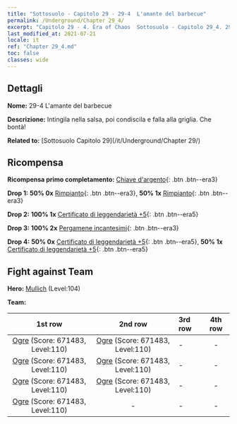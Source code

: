 ```yaml
---
title: "Sottosuolo - Capitolo 29 - 29-4  L'amante del barbecue"
permalink: /Underground/Chapter 29_4/
excerpt: "Capitolo 29 - 4. Era of Chaos  Sottosuolo - Capitolo 29_4. 29-4  L'amante del barbecue"
last_modified_at: 2021-07-21
locale: it
ref: "Chapter 29_4.md"
toc: false
classes: wide
---
```


## Dettagli

 **Nome:** 29-4  L'amante del barbecue

 **Descrizione:**       Intingila nella salsa, poi condiscila e falla alla griglia. Che bontà!

 **Related to:** [Sottosuolo Capitolo 29](/it/Underground/Chapter 29/)

## Ricompensa

 **Ricompensa primo completamento:** [Chiave d'argento](/ItemsIT/con_693/){: .btn .btn--era3}

 **Drop 1:** **50% 0x** [Rimpianto](/ItemsIT/her_458/){: .btn .btn--era3}, **50% 1x** [Rimpianto](/ItemsIT/her_458/){: .btn .btn--era3}

 **Drop 2:** **100% 1x** [Certificato di leggendarietà +5](/ItemsIT/mat_102/){: .btn .btn--era5}

 **Drop 3:** **100% 2x** [Pergamene incantesimi](/ItemsIT/con_694/){: .btn .btn--era3}

 **Drop 4:** **50% 0x** [Certificato di leggendarietà +5](/ItemsIT/mat_102/){: .btn .btn--era5}, **50% 1x** [Certificato di leggendarietà +5](/ItemsIT/mat_102/){: .btn .btn--era5}


## Fight against Team
 **Hero:** [Mullich](/it/heroes/Mullich/) (Level:104)

 **Team:**


  | 1st row | 2nd row | 3rd row | 4th row |
  |:----:|:----:|:----|:----:|
  | [Ogre](/it/units/Ogre/) (Score: 671483, Level:110)  | [Ogre](/it/units/Ogre/) (Score: 671483, Level:110)  | - | - |
  | [Ogre](/it/units/Ogre/) (Score: 671483, Level:110)  | [Ogre](/it/units/Ogre/) (Score: 671483, Level:110)  | - | - |
  | [Ogre](/it/units/Ogre/) (Score: 671483, Level:110)  | [Ogre](/it/units/Ogre/) (Score: 671483, Level:110)  | - | - |
  | [Ogre](/it/units/Ogre/) (Score: 671483, Level:110)  | - | - | - |


